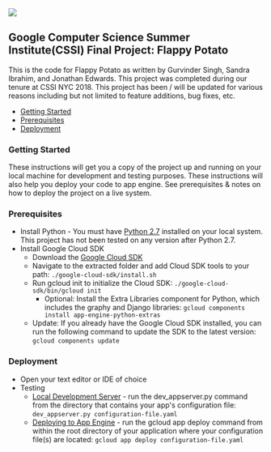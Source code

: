 <img src="http://techfutures.org/wp-content/uploads/2016/01/cssi-2.jpg"/>

## Google Computer Science Summer Institute(CSSI) Final Project: Flappy Potato
This is the code for Flappy Potato as written by Gurvinder Singh, Sandra Ibrahim, and Jonathan Edwards. This project was completed during our tenure at CSSI NYC 2018. This project has been / will be updated for various reasons including but not limited to feature additions, bug fixes, etc.
* [Getting Started](#getting-started)
* [Prerequisites](#prerequisites)
* [Deployment](#deployment)

### Getting Started ###
These instructions will get you a copy of the project up and running on your local machine for development and testing purposes. These instructions will also help you deploy your code to app engine. See prerequisites & notes on how to deploy the project on a live system.

### Prerequisites ###
* Install Python - You must have [Python 2.7](https://www.python.org/downloads/release/python-2715/) installed on your local system. This project has not been tested on any version after Python 2.7.
* Install Google Cloud SDK
  * Download the [Google Cloud SDK](https://cloud.google.com/sdk/docs/)
  * Navigate to the extracted folder and add Cloud SDK tools to your path: `./google-cloud-sdk/install.sh`
  * Run gcloud init to initialize the Cloud SDK: `./google-cloud-sdk/bin/gcloud init`
    * Optional: Install the Extra Libraries component for Python, which includes the graphy and Django libraries: `gcloud components install app-engine-python-extras`
  * Update: If you already have the Google Cloud SDK installed, you can run the following command to update the SDK to the latest version: `gcloud components update`

### Deployment ###
* Open your text editor or IDE of choice
* Testing
  * [Local Development Server](https://cloud.google.com/appengine/docs/standard/python/tools/using-local-server) - run the dev_appserver.py command from the directory that contains your app's configuration file:
    `dev_appserver.py configuration-file.yaml`
  * [Deploying to App Engine](https://cloud.google.com/appengine/docs/standard/python/tools/uploadinganapp) - run the gcloud app deploy command from within the root directory of your application where your configuration file(s) are located: ```gcloud app deploy configuration-file.yaml```

